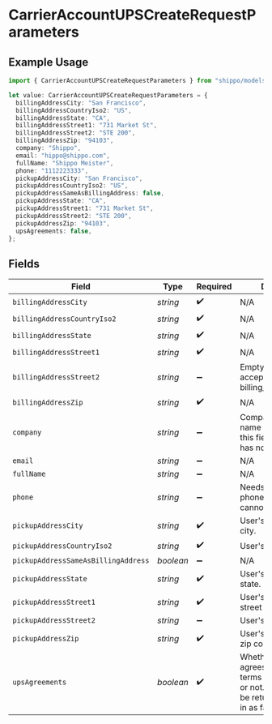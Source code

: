# CarrierAccountUPSCreateRequestParameters

## Example Usage

```typescript
import { CarrierAccountUPSCreateRequestParameters } from "shippo/models/components";

let value: CarrierAccountUPSCreateRequestParameters = {
  billingAddressCity: "San Francisco",
  billingAddressCountryIso2: "US",
  billingAddressState: "CA",
  billingAddressStreet1: "731 Market St",
  billingAddressStreet2: "STE 200",
  billingAddressZip: "94103",
  company: "Shippo",
  email: "hippo@shippo.com",
  fullName: "Shippo Meister",
  phone: "1112223333",
  pickupAddressCity: "San Francisco",
  pickupAddressCountryIso2: "US",
  pickupAddressSameAsBillingAddress: false,
  pickupAddressState: "CA",
  pickupAddressStreet1: "731 Market St",
  pickupAddressStreet2: "STE 200",
  pickupAddressZip: "94103",
  upsAgreements: false,
};
```

## Fields

| Field                                                                                                            | Type                                                                                                             | Required                                                                                                         | Description                                                                                                      | Example                                                                                                          |
| ---------------------------------------------------------------------------------------------------------------- | ---------------------------------------------------------------------------------------------------------------- | ---------------------------------------------------------------------------------------------------------------- | ---------------------------------------------------------------------------------------------------------------- | ---------------------------------------------------------------------------------------------------------------- |
| `billingAddressCity`                                                                                             | *string*                                                                                                         | :heavy_check_mark:                                                                                               | N/A                                                                                                              | San Francisco                                                                                                    |
| `billingAddressCountryIso2`                                                                                      | *string*                                                                                                         | :heavy_check_mark:                                                                                               | N/A                                                                                                              | US                                                                                                               |
| `billingAddressState`                                                                                            | *string*                                                                                                         | :heavy_check_mark:                                                                                               | N/A                                                                                                              | CA                                                                                                               |
| `billingAddressStreet1`                                                                                          | *string*                                                                                                         | :heavy_check_mark:                                                                                               | N/A                                                                                                              | 731 Market St                                                                                                    |
| `billingAddressStreet2`                                                                                          | *string*                                                                                                         | :heavy_minus_sign:                                                                                               | Empty string acceptable for billing_address_street2                                                              | STE 200                                                                                                          |
| `billingAddressZip`                                                                                              | *string*                                                                                                         | :heavy_check_mark:                                                                                               | N/A                                                                                                              | 94103                                                                                                            |
| `company`                                                                                                        | *string*                                                                                                         | :heavy_minus_sign:                                                                                               | Company name. Full name is acceptable in this field if the user has no company name                              | Shippo                                                                                                           |
| `email`                                                                                                          | *string*                                                                                                         | :heavy_minus_sign:                                                                                               | N/A                                                                                                              | hippo@shippo.com                                                                                                 |
| `fullName`                                                                                                       | *string*                                                                                                         | :heavy_minus_sign:                                                                                               | N/A                                                                                                              | Shippo Meister                                                                                                   |
| `phone`                                                                                                          | *string*                                                                                                         | :heavy_minus_sign:                                                                                               | Needs to be a valid phone number and cannot be null                                                              | 1112223333                                                                                                       |
| `pickupAddressCity`                                                                                              | *string*                                                                                                         | :heavy_check_mark:                                                                                               | User's pickup address city.                                                                                      | San Francisco                                                                                                    |
| `pickupAddressCountryIso2`                                                                                       | *string*                                                                                                         | :heavy_check_mark:                                                                                               | User's pickup street 1.                                                                                          | US                                                                                                               |
| `pickupAddressSameAsBillingAddress`                                                                              | *boolean*                                                                                                        | :heavy_minus_sign:                                                                                               | N/A                                                                                                              | false                                                                                                            |
| `pickupAddressState`                                                                                             | *string*                                                                                                         | :heavy_check_mark:                                                                                               | User's pickup address state.                                                                                     | CA                                                                                                               |
| `pickupAddressStreet1`                                                                                           | *string*                                                                                                         | :heavy_check_mark:                                                                                               | User's pickup address street 1.                                                                                  | 731 Market St                                                                                                    |
| `pickupAddressStreet2`                                                                                           | *string*                                                                                                         | :heavy_minus_sign:                                                                                               | User's pickup street 2.                                                                                          | STE 200                                                                                                          |
| `pickupAddressZip`                                                                                               | *string*                                                                                                         | :heavy_check_mark:                                                                                               | User's pickup address zip code.                                                                                  | 94103                                                                                                            |
| `upsAgreements`                                                                                                  | *boolean*                                                                                                        | :heavy_check_mark:                                                                                               | Whether the user agrees to the UPS terms and conditions or not. Error 400 will be returned if passed in as false |                                                                                                                  |